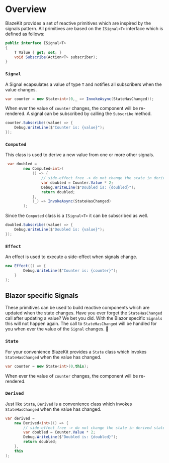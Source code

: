 # Overview
BlazeKit provides a set of reactive primitives which are inspired by the signals pattern.
All primitives are based on the `ISignal<T>` interface which is defined as follows:
```csharp
public interface ISignal<T>
{
    T Value { get; set; }
    void Subscribe(Action<T> subscriber);
}
```

### `Signal`
A Signal ecapsulates a value of type `T` and notifies all subscribers when the value changes.

```csharp
var counter = new State<int>(0,_ => InvokeAsync(StateHasChanged));
```
When ever the value of `counter` changes, the component will be re-rendered.
A signal can be subscribed by calling the `Subscribe` method.
```csharp
counter.Subscribe((value) => {
    Debug.WriteLine($"Counter is: {value}");
});
```


### `Computed`
This class is used to derive a new value from one or more other signals.
```csharp
 var doubled =
        new Computed<int>(
            () => {
                // side-effect free -> do not change the state in derived states
                var doubled = Counter.Value * 2;
                Debug.WriteLine($"Doubled is: {doubled}");
                return doubled;
            },
            (_) => InvokeAsync(StateHasChanged)
        );
```
Since the `Computed` class is a `ISignal<T>` it can be subscribed as well.
```csharp
doubled.Subscribe((value) => {
    Debug.WriteLine($"Doubled is: {value}");
});
```

### `Effect`
An effect is used to execute a side-effect when signals change.
```csharp
new Effect(() => {
        Debug.WriteLine($"Counter is: {counter}");
    }
);
```
## Blazor specific Signals
These primitives can be used to build reactive components which are updated when the state changes.
Have you ever forget the `StateHasChanged` call after updating a value? We bet you did. With the Blazor specific `Signals` this will not happen again. The call to `StateHasChanged` will be handled for you when ever the value of the `Signal` changes. 🎉

### `State`
For your convenience BlazeKit provides a `State` class which invokes `StateHasChanged` when the value has changed.

```csharp
var counter = new State<int>(0,this);
```
When ever the value of `counter` changes, the component will be re-rendered.

### `Derived`
Just like `State`, `Derived` is a convenience class which invokes `StateHasChanged` when the value has changed.

```csharp
var derived =
    new Derived<int>(() => {
        // side-effect free -> do not change the state in derived states
        var doubled = Counter.Value * 2;
        Debug.WriteLine($"Doubled is: {doubled}");
        return doubled;
    },
    this
);
```
